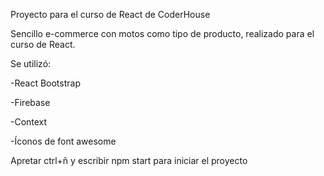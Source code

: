 Proyecto para el curso de React de CoderHouse

Sencillo e-commerce con motos como tipo de producto, realizado para el curso de React.

Se utilizó:

-React Bootstrap

-Firebase

-Context

-Íconos de font awesome

Apretar ctrl+ñ y escribir npm start para iniciar el proyecto
